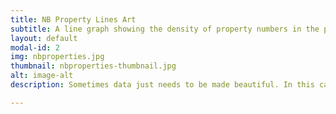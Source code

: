 ```yaml
---
title: NB Property Lines Art
subtitle: A line graph showing the density of property numbers in the province.
layout: default
modal-id: 2
img: nbproperties.jpg
thumbnail: nbproperties-thumbnail.jpg
alt: image-alt
description: Sometimes data just needs to be made beautiful. In this case, a Citizens Code member reverse-engineered a piece of data art by James Cheshire to use for creating a print of New Brunswick using property data.

---
```

